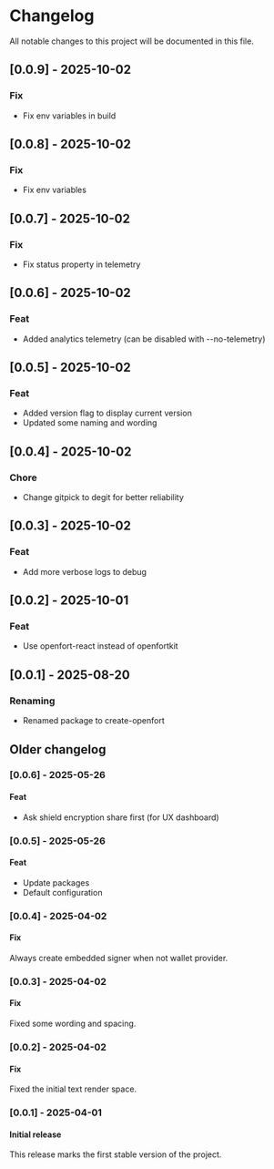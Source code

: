 # Changelog

All notable changes to this project will be documented in this file.

## [0.0.9] - 2025-10-02

### Fix

- Fix env variables in build

## [0.0.8] - 2025-10-02

### Fix

- Fix env variables

## [0.0.7] - 2025-10-02

### Fix

- Fix status property in telemetry

## [0.0.6] - 2025-10-02

### Feat

- Added analytics telemetry (can be disabled with --no-telemetry)

## [0.0.5] - 2025-10-02

### Feat

- Added version flag to display current version
- Updated some naming and wording

## [0.0.4] - 2025-10-02

### Chore

- Change gitpick to degit for better reliability

## [0.0.3] - 2025-10-02

### Feat

- Add more verbose logs to debug

## [0.0.2] - 2025-10-01

### Feat

- Use openfort-react instead of openfortkit

## [0.0.1] - 2025-08-20

### Renaming

- Renamed package to create-openfort

## Older changelog

### [0.0.6] - 2025-05-26

#### Feat

- Ask shield encryption share first (for UX dashboard)

### [0.0.5] - 2025-05-26

#### Feat

- Update packages
- Default configuration

### [0.0.4] - 2025-04-02

#### Fix

Always create embedded signer when not wallet provider.

### [0.0.3] - 2025-04-02

#### Fix

Fixed some wording and spacing.

### [0.0.2] - 2025-04-02

#### Fix

Fixed the initial text render space.

### [0.0.1] - 2025-04-01

#### Initial release

This release marks the first stable version of the project.
